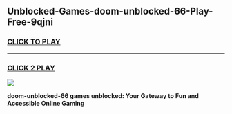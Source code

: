 
## Unblocked-Games-doom-unblocked-66-Play-Free-9qjni
<h3>
<a href="https://premium76.site?title=doom-unblocked-66&ref=23A">CLICK TO PLAY</a></h3>
<hr>

<h3>
<a href="https://premium76.site?title=doom-unblocked-66&ref=23A">CLICK 2 PLAY</a>
  
</h3>

<a href="https://premium76.site?title=doom-unblocked-66&ref=23A"><img src="https://clearcache.store/games.png"></a>


**doom-unblocked-66 games unblocked: Your Gateway to Fun and Accessible Online Gaming**
